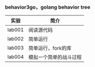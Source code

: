 ### behavior3go，golang behavior tree

|实验|简介|
|---|---|
|lab001|阅读源代码|
|lab002|简单运行|
|lab003|简单运行，fork的库|
|lab004|模拟一个简单的战斗过程|